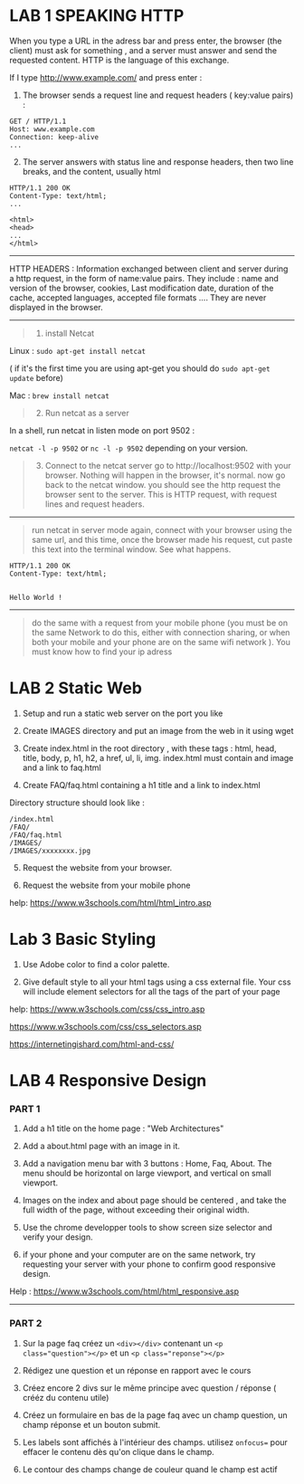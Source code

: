 # LAB 1 SPEAKING HTTP

When you type a URL in the adress bar and press enter, the browser (the client) must ask for something , and a server must answer and send the requested content. HTTP is the language of this exchange.


If I type http://www.example.com/ and press enter :

1.  The browser sends a request line and request headers ( key:value pairs) : 
```
GET / HTTP/1.1
Host: www.example.com
Connection: keep-alive
...

````

2. The server answers with status line and response headers, then two line breaks, and the content, usually html

```
HTTP/1.1 200 OK
Content-Type: text/html;
...

<html>
<head>
...
</html>
```



---

HTTP HEADERS :
Information exchanged between client and server during a http request, in the form of name:value pairs. They include : name and version of the browser, cookies, Last modification date, duration of the cache, accepted languages, accepted file formats .... They are never displayed in the browser.

---

>1. install Netcat 

Linux : `sudo apt-get install netcat`

( if it's the first time you are using apt-get you should do `sudo apt-get update` before)

Mac : `brew install netcat`

>2. Run netcat as a server

In a shell, run netcat in listen mode on port 9502 :

`netcat -l -p 9502`
or `nc -l -p 9502` depending on your version. 

>3. Connect to the netcat server 
go to  http://localhost:9502 with your browser. Nothing will happen in the browser, it's normal. now go back to the netcat window. you should see the http request the browser sent to the server.
This is HTTP request, with request lines and request headers.

---

> run netcat in server mode again, connect with your browser using the same url, and this time, once the browser made his request, cut paste this text into the terminal window. See what happens.

````
HTTP/1.1 200 OK
Content-Type: text/html;


Hello World !
````

---

>  do the same with a request from your mobile phone (you must be on the same Network to do this, either with connection sharing, or when both your mobile and your phone are on the same wifi network ). You must know how to find your ip adress

# LAB 2 Static Web

1. Setup and run a static web server on the port you like

2. Create IMAGES directory and put an image from the web in it using wget

3. Create index.html in the root directory , with these tags : html, head, title, body,  p, h1, h2, a href, ul, li, img. index.html must contain and image and a link to faq.html

4. Create FAQ/faq.html containing a h1 title and a link to index.html

Directory structure should look like :

```
/index.html
/FAQ/
/FAQ/faq.html
/IMAGES/
/IMAGES/xxxxxxxx.jpg
````

5. Request the website from your browser.

6. Request the website from your mobile phone

help:   https://www.w3schools.com/html/html_intro.asp


# Lab 3 Basic Styling


1. Use Adobe color to find a color palette.

2. Give default style to all your html tags using a css external file. Your css will include element selectors for all the tags of the <body></body> part of your page

help:
https://www.w3schools.com/css/css_intro.asp

https://www.w3schools.com/css/css_selectors.asp

https://internetingishard.com/html-and-css/

# LAB 4 Responsive Design

### PART 1

1. Add a h1 title on the home page : "Web Architectures"

2. Add a about.html page with an image in it.

3. Add a navigation menu bar with 3 buttons : Home, Faq, About. The menu should be horizontal on large viewport, and vertical on small viewport.

4. Images on the index and about page should be centered , and take the full width of the page, without exceeding their original width.

5. Use the chrome developper tools to show screen size selector and verify your design.

6. if your phone and your computer are on the same network, try requesting your server with your phone to confirm good responsive design.

Help : https://www.w3schools.com/html/html_responsive.asp

----
### PART 2

1. Sur la page faq créez un `<div></div>` contenant un `<p class="question"></p>` et un `<p class="reponse"></p>`

2. Rédigez une question et un réponse en rapport avec le cours

3. Créez encore 2 divs sur le même principe avec question / réponse ( crééz du contenu utile)

4. Créez un formulaire en bas de la page faq avec un champ question, un champ réponse et un bouton submit.

5. Les labels sont affichés à l'intérieur des champs.  utilisez `onfocus=` pour effacer le contenu dès qu'on clique dans le champ.

6. Le contour des champs change de couleur quand le champ est actif

